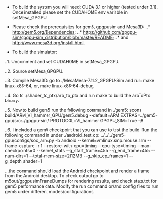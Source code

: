 * To build the system you will need: CUDA 3.1 or higher (tested under 3.1). Once installed please set the CUDAHOME env variable in setMesa_GPGPU.
* Please check the prerequisites for gem5, gpgpusim and Mesa3D: 
..* http://gem5.org/Dependencies; 
..* https://github.com/gpgpu-sim/gpgpu-sim_distribution/blob/master/README; 
..* and http://www.mesa3d.org/install.html.

* To build the simulator:

..1. Uncomment and set CUDAHOME in setMesa_GPGPU.

..2. Source setMesa_GPGPU.

..3. Compile Mesa3D: go to ./MesaMesa-7.11.2_GPGPU-Sim and run: make linux-x86-64, or, make linux-x86-64-debug.

..4. Go to ./shader_to_ptx/arb_to_ptx and run make to build the arbToPtx binary.

..5. Now to build gem5 run the following command in ./gem5: 
scons build/ARM_VI_hammer_GPU/gem5.debug --default=ARM EXTRAS=../gem5-gpu/src:../gpgpu-sim/ PROTOCOL=VI_hammer GPGPU_SIM=True -j8

..6. I included a gem5 checkpoint that you can use to test the build. 
Run the following command in under ./android_test_cp: ../../../gem5-gpu/configs/soc_arm.py -b android --kernel=vmlinux.smp.mouse.arm --frame-capture -r 1 --restore-with-cpu=timing --cpu-type=timing --max-checkpoints=0 --kernel_stats --g_start_frame=455 --g_end_frame=455 --num-dirs=1 --total-mem-size=2112MB --g_skip_cp_frames=1 --g_depth_shader=1

...the command should load the Android checkpoint and render a frame from the Android desktop. To check output go to m5out/gpgpusimFrameDumps for rendering results, and check stats.txt for gem5 performance data. Modify the run command or/and config files to run gem5 under different modes/configurations.
